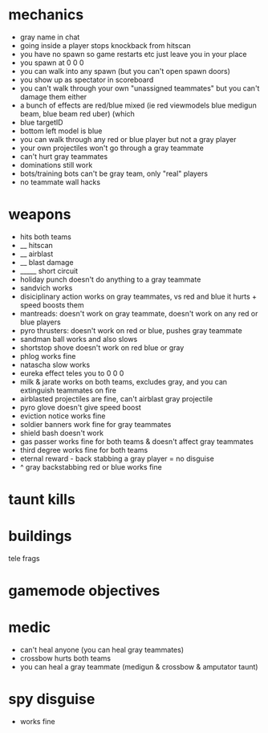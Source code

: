 # mechanics
* gray name in chat
* going inside a player stops knockback from hitscan
* you have no spawn so game restarts etc just leave you in your place
* you spawn at 0 0 0
* you can walk into any spawn (but you can't open spawn doors)
* you show up as spectator in scoreboard
* you can't walk through your own "unassigned teammates" but you can't damage them either
* a bunch of effects are red/blue mixed (ie red viewmodels blue medigun beam, blue beam red uber) (which 
* blue targetID
* bottom left model is blue
* you can walk through any red or blue player but not a gray player
* your own projectiles won't go through a gray teammate
* can't hurt gray teammates
* dominations still work
* bots/training bots can't be gray team, only "real" players
* no teammate wall hacks

# weapons
* hits both teams
* __ hitscan
* __ airblast
* __ blast damage
* _____ short circuit
* holiday punch doesn't do anything to a gray teammate
* sandvich works
* disiciplinary action works on gray teammates, vs red and blue it hurts + speed boosts them
* mantreads: doesn't work on gray teammate, doesn't work on any red or blue players
* pyro thrusters: doesn't work on red or blue, pushes gray teammate
* sandman ball works and also slows
* shortstop shove doesn't work on red blue or gray
* phlog works fine
* natascha slow works
* eureka effect teles you to 0 0 0
* milk & jarate works on both teams, excludes gray, and you can extinguish teammates on fire
* airblasted projectiles are fine, can't airblast gray projectile
* pyro glove doesn't give speed boost
* eviction notice works fine
* soldier banners work fine for gray teammates
* shield bash doesn't work
* gas passer works fine for both teams & doesn't affect gray teammates
* third degree works fine for both teams
* eternal reward - back stabbing a gray player = no disguise
* ^ gray backstabbing red or blue works fine

# taunt kills

# buildings
tele frags

# gamemode objectives

# medic
* can't heal anyone (you can heal gray teammates)
* crossbow hurts both teams
* you can heal a gray teammate (medigun & crossbow & amputator taunt)

# spy disguise
* works fine
